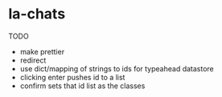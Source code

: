 la-chats
==============

TODO

* make prettier
* redirect
* use dict/mapping of strings to ids for typeahead datastore
* clicking enter pushes id to a list
* confirm sets that id list as the classes
